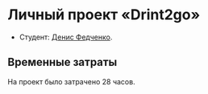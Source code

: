 # Личный проект «Drint2go»

* Студент: [Денис Федченко](https://up.htmlacademy.ru/adaptive/27/user/2178629).

## Временные затраты

На проект было затрачено 28 часов.
